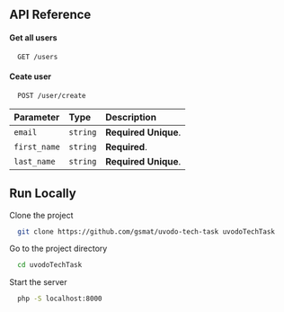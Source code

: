
## API Reference

#### Get all users

```http
  GET /users
```


#### Ceate user

```http
  POST /user/create
```

| Parameter | Type     | Description                       |
| :-------- | :------- | :-------------------------------- |
| `email`      | `string` | **Required Unique**. |
| `first_name`      | `string` | **Required**. |
| `last_name`      | `string` | **Required Unique**. |



## Run Locally

Clone the project

```bash
  git clone https://github.com/gsmat/uvodo-tech-task uvodoTechTask
```

Go to the project directory

```bash
  cd uvodoTechTask
```

Start the server

```bash
  php -S localhost:8000
```

